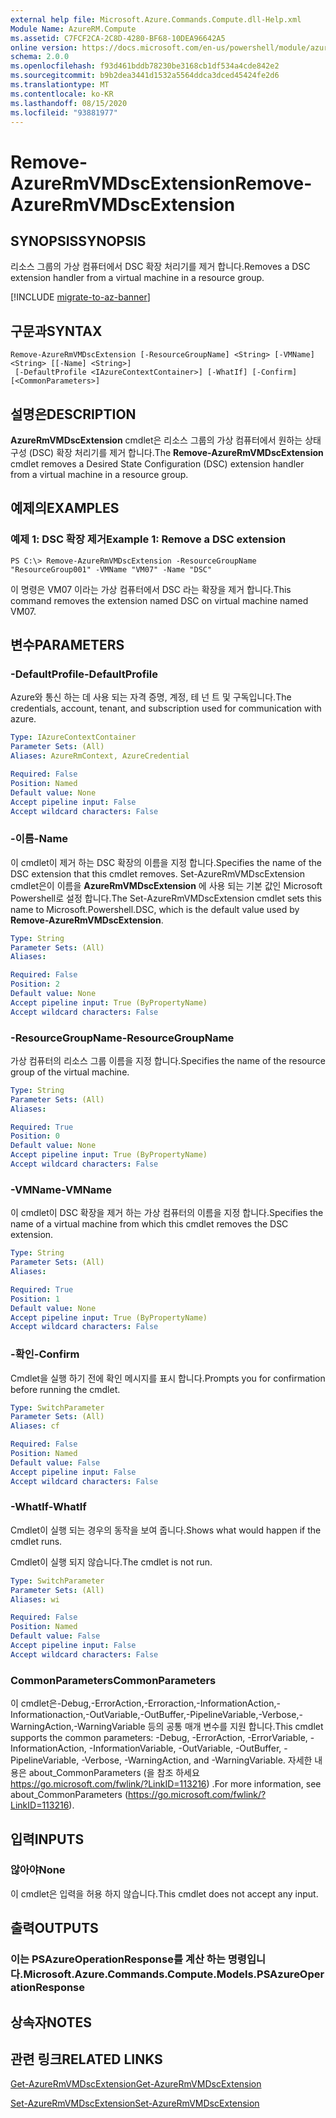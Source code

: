 ```yaml
---
external help file: Microsoft.Azure.Commands.Compute.dll-Help.xml
Module Name: AzureRM.Compute
ms.assetid: C7FCF2CA-2C8D-4280-BF68-10DEA96642A5
online version: https://docs.microsoft.com/en-us/powershell/module/azurerm.compute/remove-azurermvmdscextension
schema: 2.0.0
ms.openlocfilehash: f93d461bddb78230be3168cb1df534a4cde842e2
ms.sourcegitcommit: b9b2dea3441d1532a5564ddca3dced45424fe2d6
ms.translationtype: MT
ms.contentlocale: ko-KR
ms.lasthandoff: 08/15/2020
ms.locfileid: "93881977"
---
```

# <span data-ttu-id="cd06c-101">Remove-AzureRmVMDscExtension</span><span class="sxs-lookup"><span data-stu-id="cd06c-101">Remove-AzureRmVMDscExtension</span></span>

## <span data-ttu-id="cd06c-102">SYNOPSIS</span><span class="sxs-lookup"><span data-stu-id="cd06c-102">SYNOPSIS</span></span>
<span data-ttu-id="cd06c-103">리소스 그룹의 가상 컴퓨터에서 DSC 확장 처리기를 제거 합니다.</span><span class="sxs-lookup"><span data-stu-id="cd06c-103">Removes a DSC extension handler from a virtual machine in a resource group.</span></span>

[!INCLUDE [migrate-to-az-banner](../../includes/migrate-to-az-banner.md)]

## <span data-ttu-id="cd06c-104">구문과</span><span class="sxs-lookup"><span data-stu-id="cd06c-104">SYNTAX</span></span>

```
Remove-AzureRmVMDscExtension [-ResourceGroupName] <String> [-VMName] <String> [[-Name] <String>]
 [-DefaultProfile <IAzureContextContainer>] [-WhatIf] [-Confirm] [<CommonParameters>]
```

## <span data-ttu-id="cd06c-105">설명은</span><span class="sxs-lookup"><span data-stu-id="cd06c-105">DESCRIPTION</span></span>
<span data-ttu-id="cd06c-106">**AzureRmVMDscExtension** cmdlet은 리소스 그룹의 가상 컴퓨터에서 원하는 상태 구성 (DSC) 확장 처리기를 제거 합니다.</span><span class="sxs-lookup"><span data-stu-id="cd06c-106">The **Remove-AzureRmVMDscExtension** cmdlet removes a Desired State Configuration (DSC) extension handler from a virtual machine in a resource group.</span></span>

## <span data-ttu-id="cd06c-107">예제의</span><span class="sxs-lookup"><span data-stu-id="cd06c-107">EXAMPLES</span></span>

### <span data-ttu-id="cd06c-108">예제 1: DSC 확장 제거</span><span class="sxs-lookup"><span data-stu-id="cd06c-108">Example 1: Remove a DSC extension</span></span>
```
PS C:\> Remove-AzureRmVMDscExtension -ResourceGroupName "ResourceGroup001" -VMName "VM07" -Name "DSC"
```

<span data-ttu-id="cd06c-109">이 명령은 VM07 이라는 가상 컴퓨터에서 DSC 라는 확장을 제거 합니다.</span><span class="sxs-lookup"><span data-stu-id="cd06c-109">This command removes the extension named DSC on virtual machine named VM07.</span></span>

## <span data-ttu-id="cd06c-110">변수</span><span class="sxs-lookup"><span data-stu-id="cd06c-110">PARAMETERS</span></span>

### <span data-ttu-id="cd06c-111">-DefaultProfile</span><span class="sxs-lookup"><span data-stu-id="cd06c-111">-DefaultProfile</span></span>
<span data-ttu-id="cd06c-112">Azure와 통신 하는 데 사용 되는 자격 증명, 계정, 테 넌 트 및 구독입니다.</span><span class="sxs-lookup"><span data-stu-id="cd06c-112">The credentials, account, tenant, and subscription used for communication with azure.</span></span>

```yaml
Type: IAzureContextContainer
Parameter Sets: (All)
Aliases: AzureRmContext, AzureCredential

Required: False
Position: Named
Default value: None
Accept pipeline input: False
Accept wildcard characters: False
```

### <span data-ttu-id="cd06c-113">-이름</span><span class="sxs-lookup"><span data-stu-id="cd06c-113">-Name</span></span>
<span data-ttu-id="cd06c-114">이 cmdlet이 제거 하는 DSC 확장의 이름을 지정 합니다.</span><span class="sxs-lookup"><span data-stu-id="cd06c-114">Specifies the name of the DSC extension that this cmdlet removes.</span></span>
<span data-ttu-id="cd06c-115">Set-AzureRmVMDscExtension cmdlet은이 이름을 **AzureRmVMDscExtension** 에 사용 되는 기본 값인 Microsoft Powershell로 설정 합니다.</span><span class="sxs-lookup"><span data-stu-id="cd06c-115">The Set-AzureRmVMDscExtension cmdlet sets this name to Microsoft.Powershell.DSC, which is the default value used by **Remove-AzureRmVMDscExtension**.</span></span>

```yaml
Type: String
Parameter Sets: (All)
Aliases: 

Required: False
Position: 2
Default value: None
Accept pipeline input: True (ByPropertyName)
Accept wildcard characters: False
```

### <span data-ttu-id="cd06c-116">-ResourceGroupName</span><span class="sxs-lookup"><span data-stu-id="cd06c-116">-ResourceGroupName</span></span>
<span data-ttu-id="cd06c-117">가상 컴퓨터의 리소스 그룹 이름을 지정 합니다.</span><span class="sxs-lookup"><span data-stu-id="cd06c-117">Specifies the name of the resource group of the virtual machine.</span></span>

```yaml
Type: String
Parameter Sets: (All)
Aliases: 

Required: True
Position: 0
Default value: None
Accept pipeline input: True (ByPropertyName)
Accept wildcard characters: False
```

### <span data-ttu-id="cd06c-118">-VMName</span><span class="sxs-lookup"><span data-stu-id="cd06c-118">-VMName</span></span>
<span data-ttu-id="cd06c-119">이 cmdlet이 DSC 확장을 제거 하는 가상 컴퓨터의 이름을 지정 합니다.</span><span class="sxs-lookup"><span data-stu-id="cd06c-119">Specifies the name of a virtual machine from which this cmdlet removes the DSC extension.</span></span>

```yaml
Type: String
Parameter Sets: (All)
Aliases: 

Required: True
Position: 1
Default value: None
Accept pipeline input: True (ByPropertyName)
Accept wildcard characters: False
```

### <span data-ttu-id="cd06c-120">-확인</span><span class="sxs-lookup"><span data-stu-id="cd06c-120">-Confirm</span></span>
<span data-ttu-id="cd06c-121">Cmdlet을 실행 하기 전에 확인 메시지를 표시 합니다.</span><span class="sxs-lookup"><span data-stu-id="cd06c-121">Prompts you for confirmation before running the cmdlet.</span></span>

```yaml
Type: SwitchParameter
Parameter Sets: (All)
Aliases: cf

Required: False
Position: Named
Default value: False
Accept pipeline input: False
Accept wildcard characters: False
```

### <span data-ttu-id="cd06c-122">-WhatIf</span><span class="sxs-lookup"><span data-stu-id="cd06c-122">-WhatIf</span></span>
<span data-ttu-id="cd06c-123">Cmdlet이 실행 되는 경우의 동작을 보여 줍니다.</span><span class="sxs-lookup"><span data-stu-id="cd06c-123">Shows what would happen if the cmdlet runs.</span></span>

<span data-ttu-id="cd06c-124">Cmdlet이 실행 되지 않습니다.</span><span class="sxs-lookup"><span data-stu-id="cd06c-124">The cmdlet is not run.</span></span>

```yaml
Type: SwitchParameter
Parameter Sets: (All)
Aliases: wi

Required: False
Position: Named
Default value: False
Accept pipeline input: False
Accept wildcard characters: False
```

### <span data-ttu-id="cd06c-125">CommonParameters</span><span class="sxs-lookup"><span data-stu-id="cd06c-125">CommonParameters</span></span>
<span data-ttu-id="cd06c-126">이 cmdlet은-Debug,-ErrorAction,-Erroraction,-InformationAction,-Informationaction,-OutVariable,-OutBuffer,-PipelineVariable,-Verbose,-WarningAction,-WarningVariable 등의 공통 매개 변수를 지원 합니다.</span><span class="sxs-lookup"><span data-stu-id="cd06c-126">This cmdlet supports the common parameters: -Debug, -ErrorAction, -ErrorVariable, -InformationAction, -InformationVariable, -OutVariable, -OutBuffer, -PipelineVariable, -Verbose, -WarningAction, and -WarningVariable.</span></span> <span data-ttu-id="cd06c-127">자세한 내용은 about_CommonParameters (을 참조 하세요 https://go.microsoft.com/fwlink/?LinkID=113216) .</span><span class="sxs-lookup"><span data-stu-id="cd06c-127">For more information, see about_CommonParameters (https://go.microsoft.com/fwlink/?LinkID=113216).</span></span>

## <span data-ttu-id="cd06c-128">입력</span><span class="sxs-lookup"><span data-stu-id="cd06c-128">INPUTS</span></span>

### <span data-ttu-id="cd06c-129">않아야</span><span class="sxs-lookup"><span data-stu-id="cd06c-129">None</span></span>
<span data-ttu-id="cd06c-130">이 cmdlet은 입력을 허용 하지 않습니다.</span><span class="sxs-lookup"><span data-stu-id="cd06c-130">This cmdlet does not accept any input.</span></span>

## <span data-ttu-id="cd06c-131">출력</span><span class="sxs-lookup"><span data-stu-id="cd06c-131">OUTPUTS</span></span>

### <span data-ttu-id="cd06c-132">이는 PSAzureOperationResponse를 계산 하는 명령입니다.</span><span class="sxs-lookup"><span data-stu-id="cd06c-132">Microsoft.Azure.Commands.Compute.Models.PSAzureOperationResponse</span></span>

## <span data-ttu-id="cd06c-133">상속자</span><span class="sxs-lookup"><span data-stu-id="cd06c-133">NOTES</span></span>

## <span data-ttu-id="cd06c-134">관련 링크</span><span class="sxs-lookup"><span data-stu-id="cd06c-134">RELATED LINKS</span></span>

[<span data-ttu-id="cd06c-135">Get-AzureRmVMDscExtension</span><span class="sxs-lookup"><span data-stu-id="cd06c-135">Get-AzureRmVMDscExtension</span></span>](./Get-AzureRmVMDscExtension.md)

[<span data-ttu-id="cd06c-136">Set-AzureRmVMDscExtension</span><span class="sxs-lookup"><span data-stu-id="cd06c-136">Set-AzureRmVMDscExtension</span></span>](./Set-AzureRmVMDscExtension.md)


